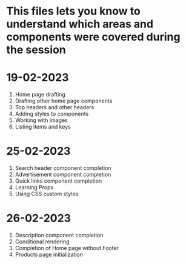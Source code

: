 # This files lets you know to understand which areas and components were covered during the session

# 19-02-2023

1. Home page drafting
2. Drafting other home page components
3. Top headers and other headers
4. Adding styles to components
5. Working with images
6. Listing items and keys

# 25-02-2023

1. Search header component completion
2. Advertisement component completion
3. Quick links component completion
4. Learning Props
5. Using CSS custom styles

# 26-02-2023

1. Description component completion
2. Conditional rendering
3. Completion of Home page without Footer
4. Products page initialization


